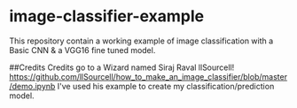 # image-classifier-example
This repository contain a working example of image classification with a Basic CNN &amp; a VGG16 fine tuned model.

##Credits
Credits go to a Wizard named Siraj Raval llSourcell! https://github.com/llSourcell/how_to_make_an_image_classifier/blob/master/demo.ipynb I've used his example to create my classification/prediction model.
